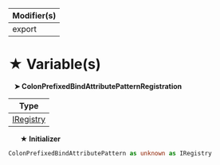 | Modifier(s)                            |
|----------------------------------------|
| export |

# &#9733; Variable(s)

&nbsp;&nbsp; **&#10148; ColonPrefixedBindAttributePatternRegistration**

| Type                        |
|-----------------------------|
| [IRegistry](/kernel/interface/di/iregistry) |

&nbsp;&nbsp;&nbsp;&nbsp;&nbsp; **&#9733; Initializer**

```ts
ColonPrefixedBindAttributePattern as unknown as IRegistry
```
